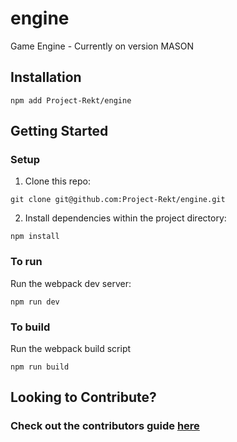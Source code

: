 # engine
Game Engine - Currently on version MASON

## Installation
```
npm add Project-Rekt/engine
```

## Getting Started
### Setup
1. Clone this repo:
```
git clone git@github.com:Project-Rekt/engine.git
```

2. Install dependencies within the project directory: 
```
npm install
```

### To run 
Run the webpack dev server:
```
npm run dev
```

### To build 
Run the webpack build script
```
npm run build
```

## Looking to Contribute?
### Check out the contributors guide [here](docs/contributions.md)
